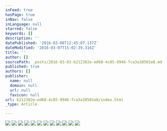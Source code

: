 ```yaml
---
inFeed: true
hasPage: true
inNav: false
inLanguage: null
starred: false
keywords: []
description: ''
datePublished: '2016-03-08T12:45:07.137Z'
dateModified: '2016-03-07T15:02:39.316Z'
title: ''
author: []
sourcePath: _posts/2016-03-03-b212382e-ed68-4c85-9946-fca3a38501e8.md
published: true
authors: []
publisher:
  name: null
  domain: null
  url: null
  favicon: null
url: b212382e-ed68-4c85-9946-fca3a38501e8/index.html
_type: Article

---
```

![](https://the-grid-user-content.s3-us-west-2.amazonaws.com/f635db90-077a-47c8-b5da-4394516df298.jpg)
![](https://the-grid-user-content.s3-us-west-2.amazonaws.com/e9d8ecd3-8e54-4dc7-9280-46afc87b61e5.jpg)
![](https://the-grid-user-content.s3-us-west-2.amazonaws.com/11c2c94f-8c85-4e19-8ab2-fd4b49b766bd.jpg)
![](https://the-grid-user-content.s3-us-west-2.amazonaws.com/4147a13f-8ff1-4965-bef7-b257f51a30e4.jpg)
![](https://the-grid-user-content.s3-us-west-2.amazonaws.com/dc5ea1c7-f606-4862-ac12-821ce88f615d.jpg)
![](https://the-grid-user-content.s3-us-west-2.amazonaws.com/aff94f25-81b0-4b69-913f-ccfa24376531.jpg)
![](https://the-grid-user-content.s3-us-west-2.amazonaws.com/94bc3902-d4f4-4eae-a889-a60007b3fd56.jpg)
![](https://the-grid-user-content.s3-us-west-2.amazonaws.com/43b4ae57-11c3-4df2-8959-69846503991f.jpg)
![](https://the-grid-user-content.s3-us-west-2.amazonaws.com/6a10663e-9d92-47ec-aef2-197d259ef384.jpg)
![](https://the-grid-user-content.s3-us-west-2.amazonaws.com/d8f97088-6414-4ada-bf25-f201f89a68e6.jpg)
![](https://the-grid-user-content.s3-us-west-2.amazonaws.com/f7b08143-a8b9-4ede-8602-ae062a43f31b.jpg)
![](https://the-grid-user-content.s3-us-west-2.amazonaws.com/acb66225-1f26-4a41-968d-8e23444e33f6.jpg)